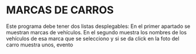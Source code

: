 # MARCAS DE CARROS
Este programa debe tener dos listas desplegables:
En el primer apartado se muestran marcas de vehículos.
En el segundo muestra los nombres de los vehículos de esa marca que se selecciono
 y si se da click en la foto del carro muestra unos, evento

